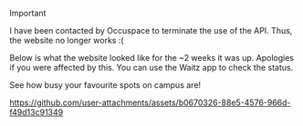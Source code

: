 > [!IMPORTANT]  
> I have been contacted by Occuspace to terminate the use of the API. Thus, the website no longer works :(

Below is what the website looked like for the ~2 weeks it was up. Apologies if you were affected by this. You can use the Waitz app to check the status. 


See how busy your favourite spots on campus are! 

https://github.com/user-attachments/assets/b0670326-88e5-4576-966d-f49d13c91349

